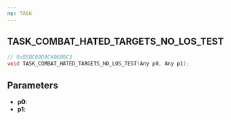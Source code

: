 ```yaml
---
ns: TASK
---
```

## TASK_COMBAT_HATED_TARGETS_NO_LOS_TEST

```c
// 0xB5BC69D9C4060BC3
void TASK_COMBAT_HATED_TARGETS_NO_LOS_TEST(Any p0, Any p1);
```

## Parameters
* **p0**:
* **p1**:
